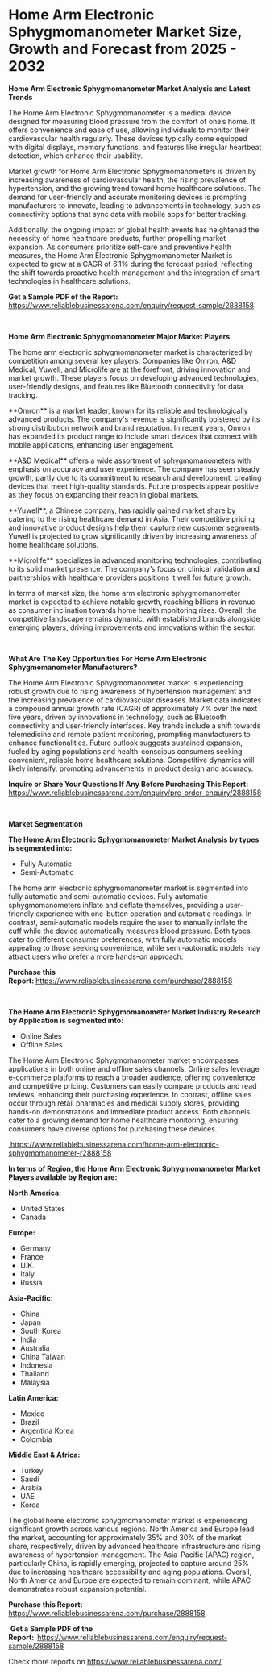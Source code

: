 <p><h1>Home Arm Electronic Sphygmomanometer Market Size, Growth and Forecast from 2025 - 2032</h1></p><p><strong>Home Arm Electronic Sphygmomanometer Market Analysis and Latest Trends</strong></p>
<p><p>The Home Arm Electronic Sphygmomanometer is a medical device designed for measuring blood pressure from the comfort of one’s home. It offers convenience and ease of use, allowing individuals to monitor their cardiovascular health regularly. These devices typically come equipped with digital displays, memory functions, and features like irregular heartbeat detection, which enhance their usability.</p><p>Market growth for Home Arm Electronic Sphygmomanometers is driven by increasing awareness of cardiovascular health, the rising prevalence of hypertension, and the growing trend toward home healthcare solutions. The demand for user-friendly and accurate monitoring devices is prompting manufacturers to innovate, leading to advancements in technology, such as connectivity options that sync data with mobile apps for better tracking. </p><p>Additionally, the ongoing impact of global health events has heightened the necessity of home healthcare products, further propelling market expansion. As consumers prioritize self-care and preventive health measures, the Home Arm Electronic Sphygmomanometer Market is expected to grow at a CAGR of 6.1% during the forecast period, reflecting the shift towards proactive health management and the integration of smart technologies in healthcare solutions.</p></p>
<p><strong>Get a Sample PDF of the Report:&nbsp;</strong> <a href="https://www.reliablebusinessarena.com/enquiry/request-sample/2888158?utm_campaign=3515&utm_medium=2&utm_source=Github&utm_content=ia&utm_term=14032025&utm_id=home-arm-electronic-sphygmomanometer">https://www.reliablebusinessarena.com/enquiry/request-sample/2888158</a></p>
<p>&nbsp;</p>
<p><strong>Home Arm Electronic Sphygmomanometer Major Market Players</strong></p>
<p><p>The home arm electronic sphygmomanometer market is characterized by competition among several key players. Companies like Omron, A&D Medical, Yuwell, and Microlife are at the forefront, driving innovation and market growth. These players focus on developing advanced technologies, user-friendly designs, and features like Bluetooth connectivity for data tracking.</p><p>**Omron** is a market leader, known for its reliable and technologically advanced products. The company's revenue is significantly bolstered by its strong distribution network and brand reputation. In recent years, Omron has expanded its product range to include smart devices that connect with mobile applications, enhancing user engagement.</p><p>**A&D Medical** offers a wide assortment of sphygmomanometers with emphasis on accuracy and user experience. The company has seen steady growth, partly due to its commitment to research and development, creating devices that meet high-quality standards. Future prospects appear positive as they focus on expanding their reach in global markets.</p><p>**Yuwell**, a Chinese company, has rapidly gained market share by catering to the rising healthcare demand in Asia. Their competitive pricing and innovative product designs help them capture new customer segments. Yuwell is projected to grow significantly driven by increasing awareness of home healthcare solutions.</p><p>**Microlife** specializes in advanced monitoring technologies, contributing to its solid market presence. The company’s focus on clinical validation and partnerships with healthcare providers positions it well for future growth.</p><p>In terms of market size, the home arm electronic sphygmomanometer market is expected to achieve notable growth, reaching billions in revenue as consumer inclination towards home health monitoring rises. Overall, the competitive landscape remains dynamic, with established brands alongside emerging players, driving improvements and innovations within the sector.</p></p>
<p>&nbsp;</p>
<p><strong>What Are The Key Opportunities For Home Arm Electronic Sphygmomanometer Manufacturers?</strong></p>
<p><p>The Home Arm Electronic Sphygmomanometer market is experiencing robust growth due to rising awareness of hypertension management and the increasing prevalence of cardiovascular diseases. Market data indicates a compound annual growth rate (CAGR) of approximately 7% over the next five years, driven by innovations in technology, such as Bluetooth connectivity and user-friendly interfaces. Key trends include a shift towards telemedicine and remote patient monitoring, prompting manufacturers to enhance functionalities. Future outlook suggests sustained expansion, fueled by aging populations and health-conscious consumers seeking convenient, reliable home healthcare solutions. Competitive dynamics will likely intensify, promoting advancements in product design and accuracy.</p></p>
<p><strong>Inquire or Share Your Questions If Any Before Purchasing This Report:</strong> <a href="https://www.reliablebusinessarena.com/enquiry/pre-order-enquiry/2888158?utm_campaign=3515&utm_medium=2&utm_source=Github&utm_content=ia&utm_term=14032025&utm_id=home-arm-electronic-sphygmomanometer">https://www.reliablebusinessarena.com/enquiry/pre-order-enquiry/2888158</a></p>
<p>&nbsp;</p>
<p><strong>Market Segmentation</strong></p>
<p><strong>The Home Arm Electronic Sphygmomanometer Market Analysis by types is segmented into:</strong></p>
<p><ul><li>Fully Automatic</li><li>Semi-Automatic</li></ul></p>
<p><p>The home arm electronic sphygmomanometer market is segmented into fully automatic and semi-automatic devices. Fully automatic sphygmomanometers inflate and deflate themselves, providing a user-friendly experience with one-button operation and automatic readings. In contrast, semi-automatic models require the user to manually inflate the cuff while the device automatically measures blood pressure. Both types cater to different consumer preferences, with fully automatic models appealing to those seeking convenience, while semi-automatic models may attract users who prefer a more hands-on approach.</p></p>
<p><strong>Purchase this Report:&nbsp;</strong><a href="https://www.reliablebusinessarena.com/purchase/2888158?utm_campaign=3515&utm_medium=2&utm_source=Github&utm_content=ia&utm_term=14032025&utm_id=home-arm-electronic-sphygmomanometer">https://www.reliablebusinessarena.com/purchase/2888158</a></p>
<p>&nbsp;</p>
<p><strong>The Home Arm Electronic Sphygmomanometer Market Industry Research by Application is segmented into:</strong></p>
<p><ul><li>Online Sales</li><li>Offline Sales</li></ul></p>
<p><p>The Home Arm Electronic Sphygmomanometer market encompasses applications in both online and offline sales channels. Online sales leverage e-commerce platforms to reach a broader audience, offering convenience and competitive pricing. Customers can easily compare products and read reviews, enhancing their purchasing experience. In contrast, offline sales occur through retail pharmacies and medical supply stores, providing hands-on demonstrations and immediate product access. Both channels cater to a growing demand for home healthcare monitoring, ensuring consumers have diverse options for purchasing these devices.</p></p>
<p><a href="https://www.reliablebusinessarena.com/home-arm-electronic-sphygmomanometer-r2888158?utm_campaign=3515&utm_medium=2&utm_source=Github&utm_content=ia&utm_term=14032025&utm_id=home-arm-electronic-sphygmomanometer">&nbsp;https://www.reliablebusinessarena.com/home-arm-electronic-sphygmomanometer-r2888158</a></p>
<p><strong>In terms of Region, the Home Arm Electronic Sphygmomanometer Market Players available by Region are:</strong></p>
<p>
    <p> <strong> North America: </strong>
        <ul>
            <li>United States</li>
            <li>Canada</li>
        </ul>
        </p> 
    <p> <strong> Europe: </strong>
        <ul>
            <li>Germany</li>
            <li>France</li>
            <li>U.K.</li>
            <li>Italy</li>
            <li>Russia</li>
        </ul>
        </p> 
    <p> <strong> Asia-Pacific: </strong>
        <ul>
            <li>China</li>
            <li>Japan</li>
            <li>South Korea</li>
            <li>India</li>
            <li>Australia</li>
            <li>China Taiwan</li>
            <li>Indonesia</li>
            <li>Thailand</li>
            <li>Malaysia</li>
        </ul>
        </p> 
    <p> <strong> Latin America: </strong>
        <ul>
            <li>Mexico</li>
            <li>Brazil</li>
            <li>Argentina Korea</li>
            <li>Colombia</li>
        </ul>
        </p> 
    <p> <strong> Middle East & Africa: </strong>
        <ul>
            <li>Turkey</li>
            <li>Saudi</li>
            <li>Arabia</li>
            <li>UAE</li>
            <li>Korea</li>
        </ul>
    </p>
    </p>
<p><p>The global home electronic sphygmomanometer market is experiencing significant growth across various regions. North America and Europe lead the market, accounting for approximately 35% and 30% of the market share, respectively, driven by advanced healthcare infrastructure and rising awareness of hypertension management. The Asia-Pacific (APAC) region, particularly China, is rapidly emerging, projected to capture around 25% due to increasing healthcare accessibility and aging populations. Overall, North America and Europe are expected to remain dominant, while APAC demonstrates robust expansion potential.</p></p>
<p><strong>Purchase this Report: </strong><a href="https://www.reliablebusinessarena.com/purchase/2888158?utm_campaign=3515&utm_medium=2&utm_source=Github&utm_content=ia&utm_term=14032025&utm_id=home-arm-electronic-sphygmomanometer">https://www.reliablebusinessarena.com/purchase/2888158</a></p>
<p>&nbsp;<strong>Get a Sample PDF of the Report:&nbsp;&nbsp;</strong><a href="https://www.reliablebusinessarena.com/enquiry/request-sample/2888158?utm_campaign=3515&utm_medium=2&utm_source=Github&utm_content=ia&utm_term=14032025&utm_id=home-arm-electronic-sphygmomanometer">https://www.reliablebusinessarena.com/enquiry/request-sample/2888158</a></p>
<p><strong></strong></p>
<p>Check more reports on <a href="https://www.reliablebusinessarena.com/?utm_campaign=3515&utm_medium=2&utm_source=Github&utm_content=ia&utm_term=14032025&utm_id=home-arm-electronic-sphygmomanometer">https://www.reliablebusinessarena.com/</a></p>